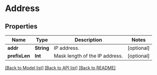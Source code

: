 # Address

## Properties
Name | Type | Description | Notes
------------ | ------------- | ------------- | -------------
**addr** | **String** | IP address. | [optional] 
**prefixLen** | **Int** | Mask length of the IP address. | [optional] 

[[Back to Model list]](../README.md#documentation-for-models) [[Back to API list]](../README.md#documentation-for-api-endpoints) [[Back to README]](../README.md)


